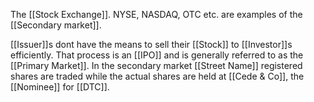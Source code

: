 The [[Stock Exchange]]. NYSE, NASDAQ, OTC etc. are examples of the [[Secondary market]].

[[Issuer]]s dont have the means to sell their [[Stock]] to [[Investor]]s efficiently. That process is an [[IPO]] and is generally referred to as the [[Primary Market]].
In the secondary market [[Street Name]] registered shares are traded while the actual shares are held at [[Cede & Co]], the [[Nominee]] for [[DTC]].

